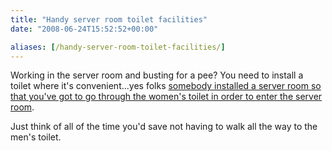```yaml
---
title: "Handy server room toilet facilities"
date: "2008-06-24T15:52:52+00:00"

aliases: [/handy-server-room-toilet-facilities/]
---
```


Working in the server room and busting for a pee? You need to install a toilet where it's convenient...yes folks [somebody installed a server room so that you've got to go through the women's toilet in order to enter the server room](http://thedailywtf.com/Articles/The-Stalled-Server-Room.aspx).

Just think of all of the time you'd save not having to walk all the way to the men's toilet.
